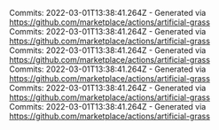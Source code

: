 Commits: 2022-03-01T13:38:41.264Z - Generated via https://github.com/marketplace/actions/artificial-grass
<br>
Commits: 2022-03-01T13:38:41.264Z - Generated via https://github.com/marketplace/actions/artificial-grass
<br>
Commits: 2022-03-01T13:38:41.264Z - Generated via https://github.com/marketplace/actions/artificial-grass
<br>
Commits: 2022-03-01T13:38:41.264Z - Generated via https://github.com/marketplace/actions/artificial-grass
<br>
Commits: 2022-03-01T13:38:41.264Z - Generated via https://github.com/marketplace/actions/artificial-grass
<br>
Commits: 2022-03-01T13:38:41.264Z - Generated via https://github.com/marketplace/actions/artificial-grass
<br>
